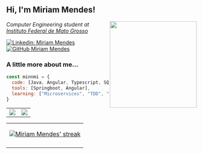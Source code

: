 <h2> Hi, I'm Miriam Mendes! <!-- <img src="https://acegif.com/wp-content/uploads/cat-typing-2.gif" width="70"> --> </h2>
<img align='right' src="https://acegif.com/wp-content/uploads/cat-typing-2.gif" width="230">
<p><em>Computer Engineering student at <a href="http://ifmt.edu.br/"> Instituto Federal de Mato Grosso</a>
</em></p>

[![Linkedin: Miriam Mendes](https://img.shields.io/badge/-Miriam%20Mendes-blue?style=flat-square&logo=Linkedin&logoColor=white&link=https://www.linkedin.com/in/miriam-mendes/)](https://www.linkedin.com/in/miriam-mendes/)
[![GitHub Miriam Mendes](https://img.shields.io/github/followers/minnmi?label=follow&style=social)](https://github.com/minnmi)


### A little more about me...  

```javascript
const minnmi = {
  code: [Java, Angular, Typescript, SQL, SCSS],
  tools: [Springboot, Angular],
  learning: ["Microservices", "TDD", "Docker", "Oauth2", "Twelve Factor Architecture"],
}
```


<table border="0">
  <tr>
    <td>
      <img src="https://github-readme-stats.vercel.app/api?username=minnmi&show_icons=true&theme=tokyonight">
    </td>
    <td>
      <img src="https://github-readme-stats.vercel.app/api/top-langs/?username=minnmi&hide=html,css&langs_count=9&show&theme=tokyonight&layout=compact">
    </td> 
  </tr>
</table>

<table>
  <tr>
    <td>
      <p align="center">
      <a href="https://github.com/SubhamRaoniar28/github-readme-streak-stats">
          <img title="🔥 Get streak stats for your profile at git.io/streak-stats" alt="Miriam Mendes' streak" src="https://github-readme-streak-stats.herokuapp.com/?user=minnmi&theme=radical"/>
      </a>
      </p>
    </td>    
  </tr>
  <tr>
    <td>
      <a href="[![Miriam Mendes' Activity Graph]https://activity-graph.herokuapp.com/graph?username=minnmi&theme=dracula)](https://github.com/ashutosh00710/github-readme-activity-graph" /></a>
    </td>
  </tr>
</table>
